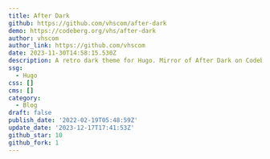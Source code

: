 ```yaml
---
title: After Dark
github: https://github.com/vhscom/after-dark
demo: https://codeberg.org/vhs/after-dark
author: vhscom
author_link: https://github.com/vhscom
date: 2023-11-30T14:58:15.530Z
description: A retro dark theme for Hugo. Mirror of After Dark on Codeberg.
ssg:
  - Hugo
css: []
cms: []
category:
  - Blog
draft: false
publish_date: '2022-02-19T05:48:59Z'
update_date: '2023-12-17T17:41:53Z'
github_star: 10
github_fork: 1
---
```

